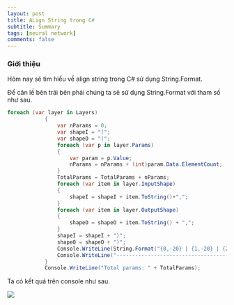 ```yaml
---
layout: post
title: ALign String trong C#
subtitle: Summary
tags: [neural network]
comments: false
---
```


### Giới thiệu

Hôm nay sẽ tìm hiểu về align string trong C# sử dụng String.Format.

Để căn lề bên trái bên phải chúng ta sẽ sử dụng String.Format với tham số như sau.

```C#
foreach (var layer in Layers)
            {
                var nParams = 0;
                var shapeI = "(";
                var shapeO = "(";
                foreach (var p in layer.Params)
                {
                    var param = p.Value;
                    nParams = nParams + (int)param.Data.ElementCount;
                }
                TotalParams = TotalParams + nParams;
                foreach (var item in layer.InputShape)
                {
                    shapeI = shapeI + item.ToString()+",";
                }
                foreach (var item in layer.OutputShape)
                {
                    shapeO = shapeO + item.ToString() + ",";
                }
                shapeI = shapeI + ")";
                shapeO = shapeO + ")";
                Console.WriteLine(String.Format("{0,-20} | {1,-20} | {2,20} | {3,20} |", layer.Name!=null?layer.Name:"unknown", shapeI, shapeO, nParams));
                Console.WriteLine("------------------------------------------------------------------------------------------+");
            }
            Console.WriteLine("Total params: " + TotalParams);
```

Ta có kết quả trên console như sau.

![](https://raw.githubusercontent.com/quanap5/quanap5.github.io/master/img/outputR.PNG)
